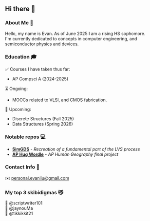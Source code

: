 ## Hi there 👋

### About Me 📖

Hello, my name is Evan. As of June 2025 I am a rising HS sophomore.  
I'm currently dedicated to concepts in computer engineering, and semiconductor physics
and devices.

### Education 🎓
✅ Courses I have taken thus far:
  - AP Compsci A (2024-2025)

⏳ Ongoing:
  - MOOCs related to VLSI, and CMOS fabrication.

📆 Upcoming:
  - Discrete Structures (Fall 2025)
  - Data Structures (Spring 2026)

### Notable repos 💻
- [**SimGDS**](https://github.com/evanliu-at-icstudents/simgds) -
  _Recreation of a fundamental part of the LVS process_
- [**AP Hug Wordle**](https://github.com/evanliu-at-icstudents/aphugwordle) -
  _AP Human Geography final project_

### Contact Info 💬
✉️ personal.evanliu@gmail.com

### My top 3 skibidigmas 😼
🥇 @scriptwriter101  
🥈 @jaynouMa  
🥉 @tikkikkit21  
<!--
**evanliu-at-icstudents/evanliu-at-icstudents** is a ✨ _special_ ✨ repository because its `README.md` (this file) appears on your GitHub profile.

Here are some ideas to get you started:

- 🔭 I’m currently working on ...
- 🌱 I’m currently learning ...
- 👯 I’m looking to collaborate on ...
- 🤔 I’m looking for help with ...
- 💬 Ask me about ...
- 📫 How to reach me: ...
- 😄 Pronouns: ...
- ⚡ Fun fact: ...
-->
